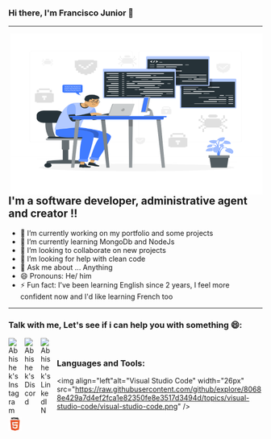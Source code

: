 ### Hi there, I'm Francisco Junior 👋
<hr>
<img align="right" alt="img" src="./code.svg" width="500" height="320"/>

## I'm a software developer, administrative agent and creator !! 
- 🔭 I’m currently working on my portfolio and some projects
- 🌱 I’m currently learning MongoDb and NodeJs
- 👯 I’m looking to collaborate on new projects
- 🤔 I’m looking for help with clean code
- 💬 Ask me about ... Anything
- 😄 Pronouns: He/ him
- ⚡ Fun fact: I've been learning English since 2 years, I feel more confident now and I'd like learning French too

<hr>

### Talk with me, Let's see if i can help you with something 😄:

<a href="https://www.instagram.com/franciscojr17/">
  <img style="margin-right: 10px" align="left" alt="Abhishek's Instagram" width="22px" src="https://raw.githubusercontent.com/hussainweb/hussainweb/main/icons/instagram.png" />
</a>
<a href="https://discord.gg/620372099739025409">
  <img style="margin-right: 10px" align="left" alt="Abhishek's Discord" width="22px" src="https://raw.githubusercontent.com/peterthehan/peterthehan/master/assets/discord.svg" />
</a>
<a href="https://www.linkedin.com/in/abhisheknaiidu/">
  <img style="margin-right: 10px" style="margin-right: 10px" align="left" alt="Abhishek's LinkedIN" width="22px" src="https://raw.githubusercontent.com/peterthehan/peterthehan/master/assets/linkedin.svg" />
</a>
<br>


### Languages and Tools:

<img align="left"alt="Visual Studio Code" width="26px" src="https://raw.githubusercontent.com/github/explore/80688e429a7d4ef2fca1e82350fe8e3517d3494d/topics/visual-studio-code/visual-studio-code.png" />

<img align="left" alt="HTML5" width="26px" src="https://raw.githubusercontent.com/github/explore/80688e429a7d4ef2fca1e82350fe8e3517d3494d/topics/html/html.png" />
<!--
**franciscojrdev/franciscojrdev** is a ✨ _special_ ✨ repository because its `README.md` (this file) appears on your GitHub profile.

Here are some ideas to get you started:

- 🔭 I’m currently working on my portfolio
- 🌱 I’m currently learning MongoDb and NodeJs
- 👯 I’m looking to collaborate on ...
- 🤔 I’m looking for help with clean code and 
- 💬 Ask me about ... Anything
- 📫 How to reach me: ...
- 😄 Pronouns: He/ him
- ⚡ Fun fact: I've been learning English for 2 years, 
-->
